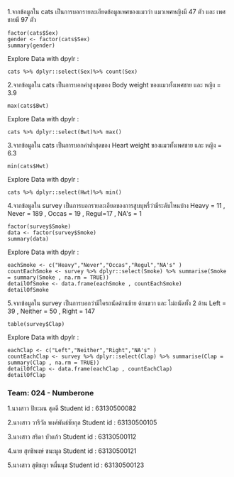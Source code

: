 1.จากข้อมูลใน cats เป็นการบอกรายละเอียดข้อมูลเพศของแมวว่า แมวเพศหญิงมี 47 ตัว และ เพศชายมี 97 ตัว
```{R}
factor(cats$Sex)
gender <- factor(cats$Sex)
summary(gender)
```
Explore Data with dpylr :
```{R}
cats %>% dplyr::select(Sex)%>% count(Sex)
```

2.จากข้อมูลใน cats  เป็นการบอกค่าสูงสุดของ Body weight ของแมวทั้งเพศชาย และ หญิง = 3.9
```{R}
max(cats$Bwt)
```
Explore Data with dpylr :
```{R}
cats %>% dplyr::select(Bwt)%>% max()
```

3.จากข้อมูลใน cats  เป็นการบอกค่าต่ำสุดของ Heart weight ของแมวทั้งเพศชาย และ หญิง = 6.3
```{R}
min(cats$Hwt)
```
Explore Data with dpylr :
```{R}
cats %>% dplyr::select(Hwt)%>% min()
```

4.จากข้อมูลใน survey เป็นการบอกรายละเอียดของการสูบบุหรี่ว่ามีระดับไหนบ้าง Heavy = 11 , Never = 189 , Occas = 19 , Regul=17 , NA's = 1
```{R}
factor(survey$Smoke)
data <- factor(survey$Smoke)
summary(data)
```
Explore Data with dpylr :
```{R}
eachSmoke <- c("Heavy","Never","Occas","Regul","NA's" )
countEachSmoke <- survey %>% dplyr::select(Smoke) %>% summarise(Smoke = summary(Smoke , na.rm = TRUE)) 
detailOfSmoke <- data.frame(eachSmoke , countEachSmoke)
detailOfSmoke
```

5.จากข้อมูลใน survey เป็นการบอกว่ามีใครถนัดด้านซ้าย ด้านขวา และ ไม่ถนัดทั้ง 2 ด้าน Left = 39 , Neither = 50 , Right = 147
```{R}
table(survey$Clap)
```
Explore Data with dpylr :
```{R}
eachClap <- c("Left","Neither","Right","NA's" )
countEachClap <- survey %>% dplyr::select(Clap) %>% summarise(Clap = summary(Clap , na.rm = TRUE)) 
detailOfClap <- data.frame(eachClap , countEachClap)
detailOfClap
```
### Team: 024 - Numberone
1.นางสาว ปิยะมน สุดดี Student id : 63130500082

2.นางสาว วารีวัล พงศ์พันธ์ชัยกุล Student id : 63130500105

3.นางสาว สริดา บัวแก้ว Student id : 63130500112

4.นาย สุทธิพงษ์ ชนะมูล Student id : 63130500121

5.นางสาว สุพิชญา หมื่นนุช Student id : 63130500123

